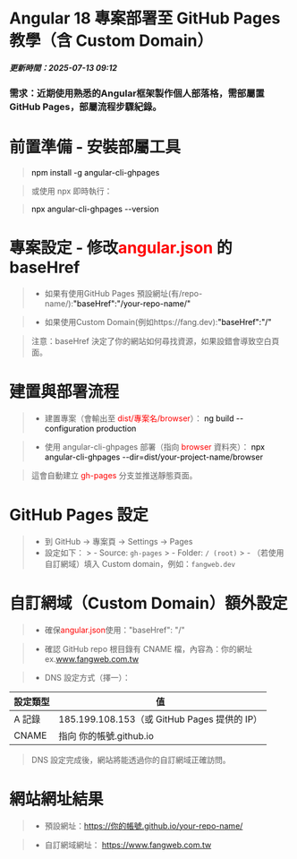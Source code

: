 # **Angular 18 專案部署至 GitHub Pages 教學（含 Custom Domain）** 
##### 更新時間：2025-07-13 09:12

### 需求：近期使用熟悉的Angular框架製作個人部落格，需部屬置GitHub Pages，部屬流程步驟紀錄。

前置準備 - 安裝部屬工具
===

> <font color="black">npm install -g angular-cli-ghpages</font>

> 或使用 npx 即時執行：

> <font color="black">npx angular-cli-ghpages --version</font>

專案設定 - 修改<font color="red">angular.json</font> 的 baseHref
===

> * 如果有使用GitHub Pages 預設網址(有/repo-name/):<font color="black">"baseHref":"/your-repo-name/"</font>

> * 如果使用Custom Domain(例如https://fang.dev):<font color="black">"baseHref":"/"</font>

> 注意：baseHref 決定了你的網站如何尋找資源，如果設錯會導致空白頁面。

建置與部署流程
===

> * 建置專案（會輸出至 <font color="red">dist/專案名/browser</font>）：
> <font color="black">ng build --configuration production</font>

> * 使用 angular-cli-ghpages 部署（指向 <font color="red">browser</font> 資料夾）：
> <font color="black">npx angular-cli-ghpages --dir=dist/your-project-name/browser</font>

> 這會自動建立 <font color="red">gh-pages</font> 分支並推送靜態頁面。

GitHub Pages 設定
===

> * 到 GitHub → 專案頁 → Settings → Pages
> * 設定如下：
    > - Source: `gh-pages`
    > - Folder: `/ (root)`
    > - （若使用自訂網域）填入 Custom domain，例如：`fangweb.dev`

自訂網域（Custom Domain）額外設定
===

> * 確保<font color="red">angular.json</font>使用："baseHref": "/"

> * 確認 GitHub repo 根目錄有 CNAME 檔，內容為：你的網址 ex.www.fangweb.com.tw

> * DNS 設定方式（擇一）：

| 設定類型 | 值                                           |
|--------- |---------------------------------------------|
| A 記錄   | 185.199.108.153（或 GitHub Pages 提供的 IP） |
| CNAME    | 指向 你的帳號.github.io                      |
> DNS 設定完成後，網站將能透過你的自訂網域正確訪問。

網站網址結果
===
> * 預設網址：https://你的帳號.github.io/your-repo-name/

> * 自訂網域網址： https://www.fangweb.com.tw
